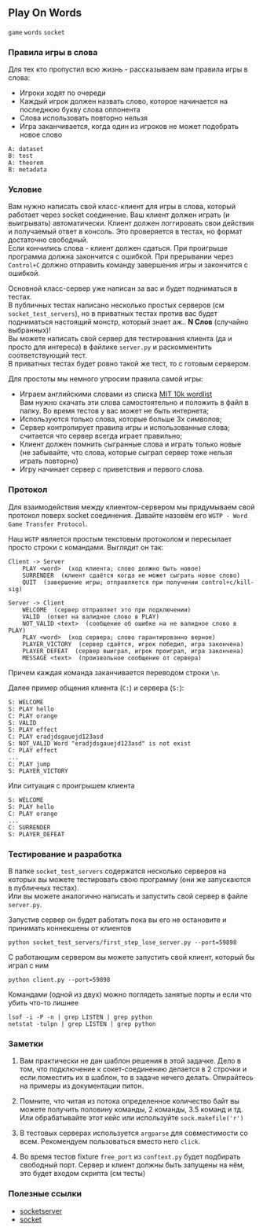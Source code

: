 ## Play On Words

`game` `words` `socket`


### Правила игры в слова

Для тех кто пропустил всю жизнь - рассказываем вам правила игры в слова: 
* Игроки ходят по очереди 
* Каждый игрок должен назвать слово, которое начинается на последнюю букву слова оппонента
* Слова использовать повторно нельзя 
* Игра заканчивается, когда один из игроков не может подобрать новое слово

```text
A: dataset
B: test
A: theorem
B: metadata
```


### Условие

Вам нужно написать свой класс-клиент для игры в слова, который работает через socket соединение. Ваш клиент должен играть (и выигрывать) автоматически.
Клиент должен логгировать свои действия и получаемый ответ в консоль. Это проверяется в тестах, но формат достаточно свободный.  
Если кончились слова - клиент должен сдаться. При проигрыше программа должна закончится с ошибкой. При прерывании через `Control+C` должно отправить команду завершения игры и закончится с ошибкой. 

Основной класс-сервер уже написан за вас и будет подниматься в тестах.  
В публичных тестах написано несколько простых серверов (см `socket_test_servers`), но в приватных тестах против вас будет подниматься настоящий монстр, который знает аж.. **N Слов** (случайно выбранных)!  
Вы можете написать свой сервер для тестирования клиента (да и просто для интереса) в файлике `server.py` и раскомментить соответствующий тест.  
В приватных тестах будет ровно такой же тест, то с готовым сервером. 

Для простоты мы немного упросим правила самой игры: 
* Играем английскими словами из списка [MIT 10k wordlist](https://www.mit.edu/~ecprice/wordlist.10000)  
  Вам нужно скачать эти слова самостоятельно и положить в файл в папку. Во время тестов у вас может не быть интернета;
* Используются только слова, которые больше 3х символов;
* Сервер контролирует правила игры и использованные слова; считается что сервер всегда играет правильно;
* Клиент должен помнить сыгранные слова и играть только новые  
  (не забывайте, что слова, которые сыграл сервер тоже нельзя играть повторно)
* Игру начинает сервер с приветствия и первого слова.


### Протокол

Для взаимодействия между клиентом-сервером мы придумываем свой протокол поверх socket соединения. 
Давайте назовём его `WGTP - Word Game Transfer Protocol`.

Наш `WGTP` является простым текстовым протоколом и пересылает просто строки с командами. Выглядит он так:
```text
Client -> Server
    PLAY <word>  (ход клиента; слово должно быть новое)
    SURRENDER  (клиент сдаётся когда не может сыграть новое слово)
    QUIT  (завершение игры; отправляется при получении control+c/kill-sig)

Server -> Client
    WELCOME  (сервер отправляет это при подключении)
    VALID  (ответ на валидное слово в PLAY)
    NOT_VALID <text>  (сообщение об ошибке на не валидное слово в PLAY)
    PLAY <word>  (ход сервера; слово гарантированно верное)
    PLAYER_VICTORY  (сервер сдаётся, игрок победил, игра закончена)
    PLAYER_DEFEAT  (сервер выиграл, игрок проиграл, игра закончена)
    MESSAGE <text>  (произвольное сообщение от сервера)
```
Причем каждая команда заканчивается переводом строки `\n`.


Далее пример общения клиента (`C:`) и сервера (`S:`):
```text
S: WELCOME
S: PLAY hello
C: PLAY orange
S: VALID
S: PLAY effect
C: PLAY eradjdsgauejd123asd
S: NOT_VALID Word "eradjdsgauejd123asd" is not exist
C: PLAY effect
...
C: PLAY jump
S: PLAYER_VICTORY
```
Или ситуация с проигрышем клиента
```text
S: WELCOME
S: PLAY hello
C: PLAY orange
...
C: SURRENDER
S: PLAYER_DEFEAT
```
 

### Тестирование и разработка 

В папке `socket_test_servers` содержатся несколько серверов на которых вы можете тестировать свою программу (они же запускаются в публичных тестах).  
Или вы можете аналогично написать и запустить свой сервер в файле `server.py`.

Запустив сервер он будет работать пока вы его не остановите и принимать коннекшены от клиентов 
```shell
python socket_test_servers/first_step_lose_server.py --port=59898
```

С работающим сервером вы можете запустить свой клиент, который бы играл с ним
```shell
python client.py --port=59898
```

Командами (одной из двух) можно поглядеть занятые порты и если что убить что-то лишнее
```shell
lsof -i -P -n | grep LISTEN | grep python
netstat -tulpn | grep LISTEN | grep python
```

### Заметки

1. Вам практически не дан шаблон решения в этой задачке. 
   Дело в том, что подключение к сокет-соединению делается в 2 строчки и если поместить их в шаблон, то в задаче нечего делать.
   Опирайтесь на примеры из документации питон.

2. Помните, что читая из потока определенное количество байт вы можете получить половину команды, 2 команды, 3.5 команд и тд.  
   Или обрабатывайте этот кейс или используйте `sock.makefile('r')`

3. В тестовых серверах используется `argparse` для совместимости со всем. Рекомендуем пользоваться вместо него `click`.

4. Во время тестов fixture `free_port` из `conftext.py` будет подбирать свободный порт. Сервер и клиент должны быть запущены на нём, это будет входом скрипта (см тесты) 


### Полезные ссылки 

* [socketserver](https://docs.python.org/3/library/socketserver.html#module-socketserver)
* [socket](https://docs.python.org/3/library/socket.html?highlight=socket#module-socket)
